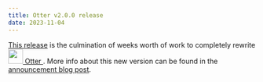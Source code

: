 ```yaml
---
title: Otter v2.0.0 release
date: 2023-11-04
---
```


[This release](https://github.com/mrmartineau/Otter/releases/tag/v2.0.0) is the culmination of weeks worth of work to completely rewrite [<img src="https://raw.githubusercontent.com/mrmartineau/Otter/main/public/otter-logo.svg" width="30" height="30" class="mx-2 inline border-none" /> Otter ](https://github.com/mrmartineau/Otter). More info about this new version can be found in the [announcement blog post](/blog/otter-v2).
